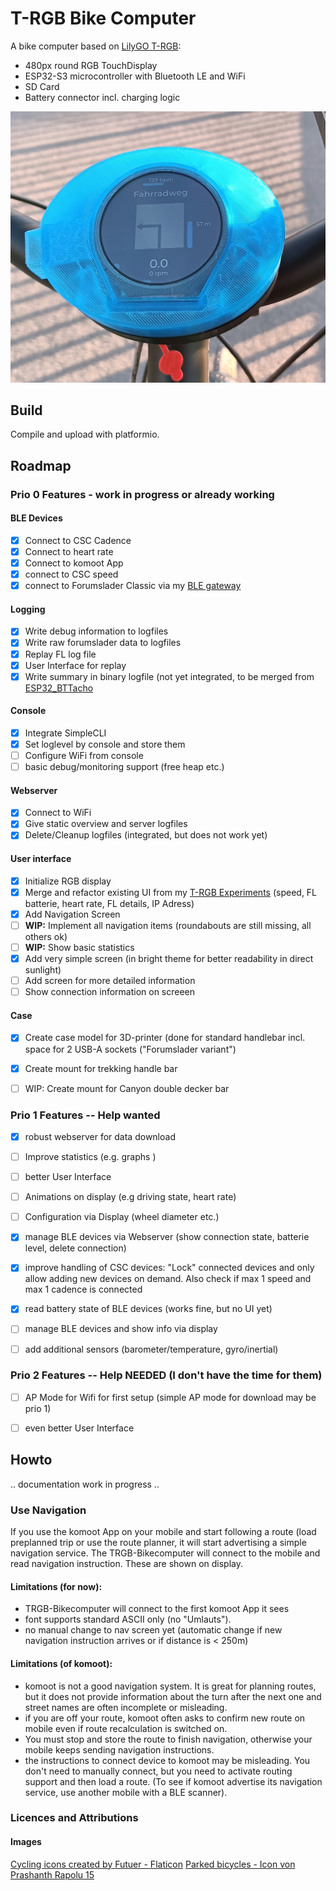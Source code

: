 


# T-RGB Bike Computer

A bike computer based on [LilyGO T-RGB](https://www.lilygo.cc/products/t-rgb):

- 480px round RGB TouchDisplay
- ESP32-S3 microcontroller with Bluetooth LE and WiFi
- SD Card
- Battery connector incl. charging logic

![Photo of T-RGB Bike Computer with active navigation](/doc/IMG20230406075242-cropped.jpg)

## Build

Compile and upload with platformio. 

## Roadmap

### Prio 0 Features - work in progress or already working

#### BLE Devices
- [X] Connect to CSC Cadence
- [X] Connect to heart rate
- [X] Connect to komoot App
- [X] connect to CSC speed
- [X] connect to Forumslader Classic via my [BLE gateway](https://github.com/euphi/ESP32_FLClassic2BLE)

#### Logging

- [X] Write debug information to logfiles
- [X] Write raw forumslader data to logfiles
- [X] Replay FL log file
- [X] User Interface for replay
- [X] Write summary in binary logfile (not yet integrated, to be merged from [ESP32_BTTacho](https://github.com/euphi/ESP32_BTTacho)

#### Console

- [X] Integrate SimpleCLI
- [X] Set loglevel by console and store them
- [ ] Configure WiFi from console
- [ ] basic debug/monitoring support (free heap etc.)

#### Webserver
- [X] Connect to WiFi
- [X] Give static overview and server logfiles
- [X] Delete/Cleanup logfiles (integrated, but does not work yet)

#### User interface

- [X] Initialize RGB display
- [X] Merge and refactor existing UI from my [T-RGB Experiments](https://github.com/euphi/T-RGB-Experiments) (speed, FL batterie, heart rate, FL details, IP Adress)
- [X] Add Navigation Screen
- [ ] **WIP:** Implement all navigation items (roundabouts are still missing, all others ok)
- [ ] **WIP:** Show basic statistics
- [X] Add very simple screen (in bright theme for better readability in direct sunlight)
- [ ] Add screen for more detailed information
- [ ] Show connection information on screeen

#### Case

- [X] Create case model for 3D-printer (done for standard handlebar incl. space for 2 USB-A sockets ("Forumslader variant")
- [X] Create mount for trekking handle bar
- [ ] WIP: Create mount for Canyon double decker bar


### Prio 1 Features -- Help wanted

- [X] robust webserver for data download
- [ ] Improve statistics (e.g. graphs )
- [ ] better User Interface
- [ ] Animations on display (e.g driving state, heart rate)
- [ ] Configuration via Display (wheel diameter etc.)
- [X] manage BLE devices via Webserver (show connection state, batterie level, delete connection)
- [X] improve handling of CSC devices: "Lock" connected devices and only allow adding new devices on demand. Also check if max 1 speed and max 1 cadence is connected
- [X] read battery state of BLE devices (works fine, but no UI yet)
- [ ] manage BLE devices and show info via display
- [ ] add additional sensors (barometer/temperature, gyro/inertial)


### Prio 2 Features -- Help NEEDED (I don't have the time for them)

- [ ] AP Mode for Wifi for first setup (simple AP mode for download may be prio 1)
- [ ] even better User Interface


## Howto

.. documentation work in progress ..


### Use Navigation

If you use the komoot App on your mobile and start following a route (load preplanned trip or use the route planner, it will start advertising a simple navigation service. The TRGB-Bikecomputer will connect to the mobile and read navigation instruction. These are shown on display.

#### Limitations (for now):

- TRGB-Bikecomputer will connect to the first komoot App it sees
- font supports standard ASCII only (no "Umlauts").
- no manual change to nav screen yet (automatic change if new navigation instruction arrives or if distance is < 250m)

#### Limitations (of komoot):

- komoot is not a good navigation system. It is great for planning routes, but it does not provide information about the turn after the next one and street names are often incomplete or misleading.
- if you are off your route, komoot often asks to confirm new route on mobile even if route recalculation is switched on.
- You must stop and store the route to finish navigation, otherwise your mobile keeps sending navigation instructions.
- the instructions to connect device to komoot may be misleading. You don't need to manually connect, but you need to activate routing support and then load a route. (To see if komoot advertise its navigation service, use another mobile with a BLE scanner).



### Licences and Attributions

#### Images
[Cycling icons created by Futuer - Flaticon]("https://www.flaticon.com/free-icons/cycling")
[Parked bicycles - Icon von Prashanth Rapolu 15](https://de.freepik.com/icon/fahrrad_7764338#fromView=resource_detail&position=7)


